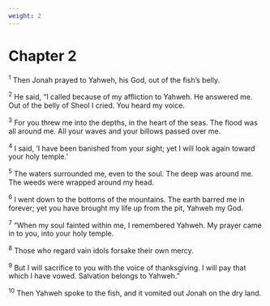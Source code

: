 ```yaml
---
weight: 2
---
```


# Chapter 2

<sup>1</sup> Then Jonah prayed to Yahweh, his God, out of the fish’s belly. 

<sup>2</sup> He said, “I called because of my affliction to Yahweh. He answered me. Out of the belly of Sheol I cried. You heard my voice. 

<sup>3</sup> For you threw me into the depths, in the heart of the seas. The flood was all around me. All your waves and your billows passed over me. 

<sup>4</sup> I said, ‘I have been banished from your sight; yet I will look again toward your holy temple.’ 

<sup>5</sup> The waters surrounded me, even to the soul. The deep was around me. The weeds were wrapped around my head. 

<sup>6</sup> I went down to the bottoms of the mountains. The earth barred me in forever; yet you have brought my life up from the pit, Yahweh my God. 

<sup>7</sup> “When my soul fainted within me, I remembered Yahweh. My prayer came in to you, into your holy temple. 

<sup>8</sup> Those who regard vain idols forsake their own mercy. 

<sup>9</sup> But I will sacrifice to you with the voice of thanksgiving. I will pay that which I have vowed. Salvation belongs to Yahweh.” 

<sup>10</sup> Then Yahweh spoke to the fish, and it vomited out Jonah on the dry land. 


